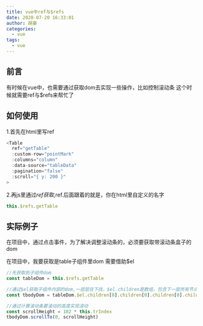 ```yaml
---
title: vue中ref与$refs
date: 2020-07-20 16:33:01
author: 胡豪
categories: 
  - vue
tags:
  - vue 
---
```


## 前言
有时候在vue中，也需要通过获取dom去实现一些操作，比如控制滚动条
这个时候就需要ref与$refs来帮忙了

## 如何使用
1.首先在html里写ref
```js
<Table
  ref="getTable"
  :custom-row="pointMark"
  :columns="column"
  :data-source="tableData"
  :pagination="false"
  :scroll="{ y: 200 }"
>
```

2.再js里通过$ref获取,$ref.后面跟着的就是，你在html里自定义的名字
```js
this.$refs.getTable
```
## 实际例子
在项目中，通过点击事件，为了解决调整滚动条的，必须要获取带滚动条盒子的dom

在项目中，我要获取是table子组件里dom 需要借助$el

```js
//先获取到子组件dom
const tableDom = this.$refs.getTable 

//通过$el获取子组件内部的dom,一层层往下找，$el.children是数组，包含下一层所有节点
const tbodyDom = tableDom.$el.children[0].children[0].children[0].children[0].children[0].children[1]

//通过计算滚动条要滚动的高度实现滚动 
const scrollHeight = 102 * this.trIndex   
tbodyDom.scrollTo(0, scrollHeight)
```